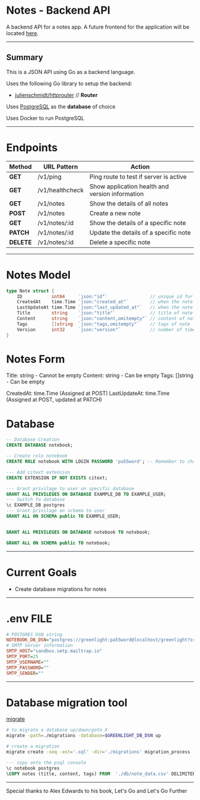 # Notes - Backend API

A backend API for a notes app. A future frontend for the application will be located [here](https://github.com/KevuTheDev/notes-frontend).

---
## Summary
This is a JSON API using Go as a backend language. 

Uses the following Go library to setup the backend:
- [julienschmidt/httprouter](https://github.com/julienschmidt/httprouter) // **Router**


Uses [PostgreSQL](https://www.postgresql.org/) as the **database** of choice

Uses Docker to run PostgreSQL

---
# Endpoints

| Method | URL Pattern | Action |
| -- | -- | -- |
| **GET** | /v1/ping | Ping route to test if server is active | 
| **GET** | /v1/healthcheck | Show application health and version information | 
| **GET** | /v1/notes | Show the details of all notes | 
| **POST** | /v1/notes | Create a new note |
| **GET** | /v1/notes/:id | Show the details of a specific note | 
| **PATCH** | /v1/notes/:id | Update the details of a specific note | 
| **DELETE** | /v1/notes/:id | Delete a specific note | 

---
# Notes Model
```GO
type Note struct {
	ID           int64     `json:"id"`                // unique id for the note
	CreatedAt    time.Time `json:"created_at"`        // when the note was created
	LastUpdateAt time.Time `json:"last_updated_at"`   // when the note was last updated
	Title        string    `json:"title"`             // title of note
	Content      string    `json:"content,omitempty"` // content of note
	Tags         []string  `json:"tags,omitempty"`    // tags of note
	Version      int32     `json:"version"`           // number of times the note was updated
}
```

# Notes Form
Title:   string   - Cannot be empty
Content: string   - Can be empty
Tags:    []string - Can be empty

CreatedAt:    time.Time (Assigned at POST)
LastUpdateAt: time.Time (Assigned at POST, updated at PATCH)

# Database
```SQL
-- Database Creation
CREATE DATABASE notebook;

-- Create role notebook 
CREATE ROLE notebook WITH LOGIN PASSWORD 'pa55word'; -- Remember to change this unsecure password 

--- Add citext extension
CREATE EXTENSION IF NOT EXISTS citext;

--- Grant privilage to user on specific database
GRANT ALL PRIVILEGES ON DATABASE EXAMPLE_DB TO EXAMPLE_USER;
--- Switch to database
\c EXAMPLE_DB postgres
--- Grant privilage on schema to user
GRANT ALL ON SCHEMA public TO EXAMPLE_USER;


GRANT ALL PRIVILEGES ON DATABASE notebook TO notebook;

GRANT ALL ON SCHEMA public TO notebook;

```

---
# Current Goals
- Create database migrations for notes



---
# .env FILE
```ini
# POSTGRES DSN string
NOTEBOOK_DB_DSN="postgres://greenlight:pa55word@localhost/greenlight?sslmode=disable"
# SMTP Server information
SMTP_HOST="sandbox.smtp.mailtrap.io"
SMTP_PORT=25
SMTP_USERNAME=""
SMTP_PASSWORD=""
SMTP_SENDER=""
```

---
# Database migration tool
[migrate](https://github.com/golang-migrate/migrate)

```bash
# to migrate a database up/down/goto X
migrate -path=./migrations -database=$GREENLIGHT_DB_DSN up

# create a migration
migrate create -seq -ext='.sql' -dir='./migrations' migration_process


```

```sql
--- copy onto the psql console
\c notebook postgres
\COPY notes (title, content, tags) FROM  './db/note_data.csv' DELIMITER '|';
```

---
Special thanks to Alex Edwards to his book, Let's Go and Let's Go Further